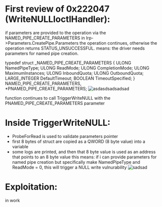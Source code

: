 # First review of 0x222047 (WriteNULLIoctlHandler):
if parameters are provided to the operation via the NAMED_PIPE_CREATE_PARAMETERS in Irp->Parameters.CreatePipe.Parameters the operation continues,
otherwise the operation returns STATUS_UNSUCCESSFUL. means:
the driver needs parameters for named pipe creation.

typedef struct _NAMED_PIPE_CREATE_PARAMETERS {
    ULONG NamedPipeType;
    ULONG ReadMode;
    ULONG CompletionMode;
    ULONG MaximumInstances;
    ULONG InboundQuota;
    ULONG OutboundQuota;
    LARGE_INTEGER DefaultTimeout;
    BOOLEAN TimeoutSpecified;
} NAMED_PIPE_CREATE_PARAMETERS, *PNAMED_PIPE_CREATE_PARAMETERS;
![asdasdsadsadsad](https://github.com/shaygitub/MY-HEVD/assets/122000611/d88bbb78-5b3d-42f9-86f3-746029dc2af8)

function continues to call TriggerWriteNULL with the PNAMED_PIPE_CREATE_PARAMETERS parameter

# Inside TriggerWriteNULL:
- ProbeForRead is used to validate parameters pointer
- first 8 bytes of struct are copied as a QWORD (8 byte value) into a variable
- some logs are printed, and then that 8 byte value is used as an address that points to an 8 byte value
this means: if i can provide parameters for named pipe creation but specifically make NamedPipeType and ReadMode = 0,
this will trigger a NULL write vulnurability
![sadsad](https://github.com/shaygitub/MY-HEVD/assets/122000611/3a21920c-7c7d-4d14-ad30-11289d5196f0)


# Exploitation:
in work
